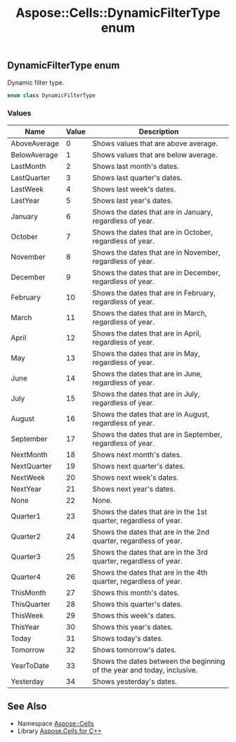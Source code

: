 ﻿---
title: Aspose::Cells::DynamicFilterType enum
linktitle: DynamicFilterType
second_title: Aspose.Cells for C++ API Reference
description: 'Aspose::Cells::DynamicFilterType enum. Dynamic filter type in C++.'
type: docs
weight: 19500
url: /cpp/aspose.cells/dynamicfiltertype/
---
## DynamicFilterType enum


Dynamic filter type.

```cpp
enum class DynamicFilterType
```

### Values

| Name | Value | Description |
| --- | --- | --- |
| AboveAverage | 0 | Shows values that are above average. |
| BelowAverage | 1 | Shows values that are below average. |
| LastMonth | 2 | Shows last month's dates. |
| LastQuarter | 3 | Shows last quarter's dates. |
| LastWeek | 4 | Shows last week's dates. |
| LastYear | 5 | Shows last year's dates. |
| January | 6 | Shows the dates that are in January, regardless of year. |
| October | 7 | Shows the dates that are in October, regardless of year. |
| November | 8 | Shows the dates that are in November, regardless of year. |
| December | 9 | Shows the dates that are in December, regardless of year. |
| February | 10 | Shows the dates that are in February, regardless of year. |
| March | 11 | Shows the dates that are in March, regardless of year. |
| April | 12 | Shows the dates that are in April, regardless of year. |
| May | 13 | Shows the dates that are in May, regardless of year. |
| June | 14 | Shows the dates that are in June, regardless of year. |
| July | 15 | Shows the dates that are in July, regardless of year. |
| August | 16 | Shows the dates that are in August, regardless of year. |
| September | 17 | Shows the dates that are in September, regardless of year. |
| NextMonth | 18 | Shows next month's dates. |
| NextQuarter | 19 | Shows next quarter's dates. |
| NextWeek | 20 | Shows next week's dates. |
| NextYear | 21 | Shows next year's dates. |
| None | 22 | None. |
| Quarter1 | 23 | Shows the dates that are in the 1st quarter, regardless of year. |
| Quarter2 | 24 | Shows the dates that are in the 2nd quarter, regardless of year. |
| Quarter3 | 25 | Shows the dates that are in the 3rd quarter, regardless of year. |
| Quarter4 | 26 | Shows the dates that are in the 4th quarter, regardless of year. |
| ThisMonth | 27 | Shows this month's dates. |
| ThisQuarter | 28 | Shows this quarter's dates. |
| ThisWeek | 29 | Shows this week's dates. |
| ThisYear | 30 | Shows this year's dates. |
| Today | 31 | Shows today's dates. |
| Tomorrow | 32 | Shows tomorrow's dates. |
| YearToDate | 33 | Shows the dates between the beginning of the year and today, inclusive. |
| Yesterday | 34 | Shows yesterday's dates. |

## See Also

* Namespace [Aspose::Cells](../)
* Library [Aspose.Cells for C++](../../)
